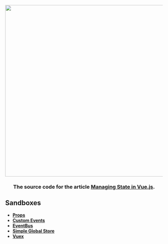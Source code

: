 <div align="center">
  <p>
    <img src="https://i.imgur.com/SUFg6FO.png" width="550"/>
  </p>

  <h3>The source code for the article <a href="https://medium.com/fullstackio/managing-state-in-vue-js-23a0352b1c87" target="_blank">Managing State in Vue.js</a>.</h3>
</div>

## Sandboxes
* <strong><a href="https://codesandbox.io/s/github/fullstackio/awesome-fullstack-tutorials/tree/master/vue/managing_state_01/props?from-embed" target="_blank">Props</a></strong>
* <strong><a href="https://codesandbox.io/s/github/fullstackio/awesome-fullstack-tutorials/tree/master/vue/managing_state_01/custom-events?from-embed" target="_blank">Custom Events</a></strong>
* <strong><a href="https://codesandbox.io/s/github/fullstackio/awesome-fullstack-tutorials/tree/master/vue/managing_state_01/event-bus?from-embed" target="_blank">EventBus</a></strong>
* <strong><a href="https://codesandbox.io/s/github/fullstackio/awesome-fullstack-tutorials/tree/master/vue/managing_state_01/simple-global-store?from-embed" target="_blank">Simple Global Store</a></strong>
* <strong><a href="https://codesandbox.io/s/github/fullstackio/awesome-fullstack-tutorials/tree/master/vue/managing_state_01/vuex-store?from-embed" target="_blank">Vuex</a></strong>
